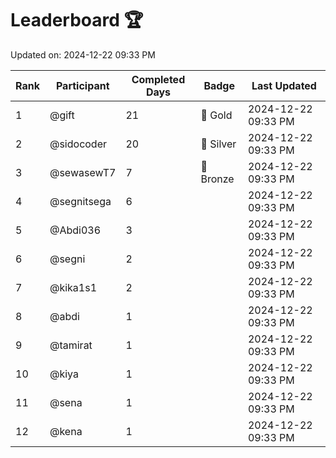 # Leaderboard 🏆

Updated on: 2024-12-22 09:33 PM

| Rank | Participant       | Completed Days | Badge      | Last Updated         |
|------|-------------------|----------------|------------|----------------------|
| 1    | @gift             | 21             | 🏅 Gold     | 2024-12-22 09:33 PM |
| 2    | @sidocoder        | 20             | 🥈 Silver   | 2024-12-22 09:33 PM |
| 3    | @sewasewT7        | 7              | 🥉 Bronze   | 2024-12-22 09:33 PM |
| 4    | @segnitsega       | 6              |            | 2024-12-22 09:33 PM |
| 5    | @Abdi036          | 3              |            | 2024-12-22 09:33 PM |
| 6    | @segni            | 2              |            | 2024-12-22 09:33 PM |
| 7    | @kika1s1          | 2              |            | 2024-12-22 09:33 PM |
| 8    | @abdi             | 1              |            | 2024-12-22 09:33 PM |
| 9    | @tamirat          | 1              |            | 2024-12-22 09:33 PM |
| 10   | @kiya             | 1              |            | 2024-12-22 09:33 PM |
| 11   | @sena             | 1              |            | 2024-12-22 09:33 PM |
| 12   | @kena             | 1              |            | 2024-12-22 09:33 PM |

